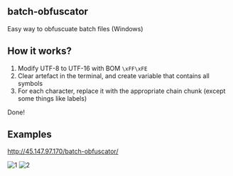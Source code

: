 ## batch-obfuscator
Easy way to obfuscuate batch files (Windows)

## How it works?

1) Modify UTF-8 to UTF-16 with BOM `\xFF\xFE`
2) Clear artefact in the terminal, and create variable that contains all symbols
3) For each character, replace it with the appropriate chain chunk (except some things like labels)

Done!

## Examples

http://45.147.97.170/batch-obfuscator/

![1](https://raw.githubusercontent.com/SkyEmie/batch-obfuscator/master/1.png)
![2](https://raw.githubusercontent.com/SkyEmie/batch-obfuscator/master/2.png)


